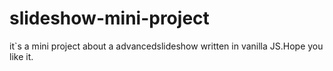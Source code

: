 # slideshow-mini-project
it`s a mini project about  a advancedslideshow written in vanilla JS.Hope you like it.
